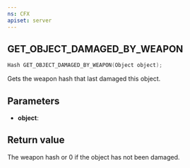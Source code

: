 ```yaml
---
ns: CFX
apiset: server
---
```

## GET_OBJECT_DAMAGED_BY_WEAPON

```c
Hash GET_OBJECT_DAMAGED_BY_WEAPON(Object object);
```

Gets the weapon hash that last damaged this object.

## Parameters
* **object**:

## Return value
The weapon hash or 0 if the object has not been damaged.